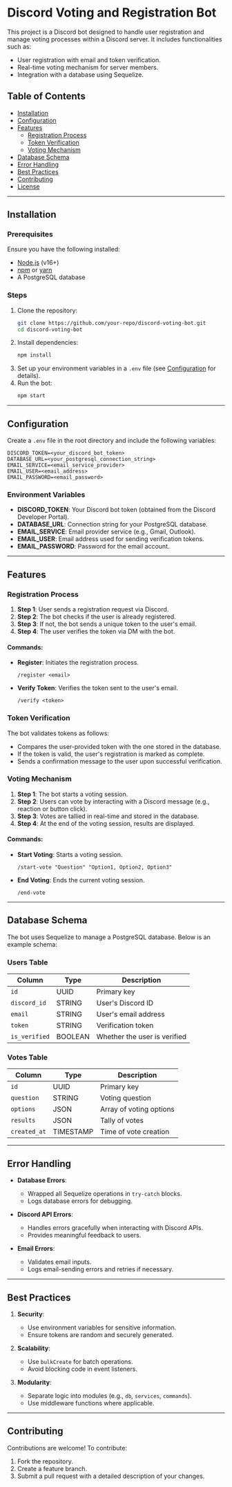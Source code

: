 # Discord Voting and Registration Bot

This project is a Discord bot designed to handle user registration and manage voting processes within a Discord server. It includes functionalities such as:
- User registration with email and token verification.
- Real-time voting mechanism for server members.
- Integration with a database using Sequelize.

## Table of Contents
- [Installation](#installation)
- [Configuration](#configuration)
- [Features](#features)
    - [Registration Process](#registration-process)
    - [Token Verification](#token-verification)
    - [Voting Mechanism](#voting-mechanism)
- [Database Schema](#database-schema)
- [Error Handling](#error-handling)
- [Best Practices](#best-practices)
- [Contributing](#contributing)
- [License](#license)

---

## Installation

### Prerequisites
Ensure you have the following installed:
- [Node.js](https://nodejs.org/) (v16+)
- [npm](https://www.npmjs.com/) or [yarn](https://yarnpkg.com/)
- A PostgreSQL database

### Steps
1. Clone the repository:
   ```bash
   git clone https://github.com/your-repo/discord-voting-bot.git
   cd discord-voting-bot
   ```
2. Install dependencies:
   ```bash
   npm install
   ```
3. Set up your environment variables in a `.env` file (see [Configuration](#configuration) for details).
4. Run the bot:
   ```bash
   npm start
   ```

---

## Configuration

Create a `.env` file in the root directory and include the following variables:

```env
DISCORD_TOKEN=<your_discord_bot_token>
DATABASE_URL=<your_postgresql_connection_string>
EMAIL_SERVICE=<email_service_provider>
EMAIL_USER=<email_address>
EMAIL_PASSWORD=<email_password>
```

### Environment Variables
- **DISCORD_TOKEN**: Your Discord bot token (obtained from the Discord Developer Portal).
- **DATABASE_URL**: Connection string for your PostgreSQL database.
- **EMAIL_SERVICE**: Email provider service (e.g., Gmail, Outlook).
- **EMAIL_USER**: Email address used for sending verification tokens.
- **EMAIL_PASSWORD**: Password for the email account.

---

## Features

### Registration Process
1. **Step 1**: User sends a registration request via Discord.
2. **Step 2**: The bot checks if the user is already registered.
3. **Step 3**: If not, the bot sends a unique token to the user's email.
4. **Step 4**: The user verifies the token via DM with the bot.

#### Commands:
- **Register**: Initiates the registration process.
  ```
  /register <email>
  ```
- **Verify Token**: Verifies the token sent to the user's email.
  ```
  /verify <token>
  ```

### Token Verification
The bot validates tokens as follows:
- Compares the user-provided token with the one stored in the database.
- If the token is valid, the user's registration is marked as complete.
- Sends a confirmation message to the user upon successful verification.

### Voting Mechanism
1. **Step 1**: The bot starts a voting session.
2. **Step 2**: Users can vote by interacting with a Discord message (e.g., reaction or button click).
3. **Step 3**: Votes are tallied in real-time and stored in the database.
4. **Step 4**: At the end of the voting session, results are displayed.

#### Commands:
- **Start Voting**: Starts a voting session.
  ```
  /start-vote "Question" "Option1, Option2, Option3"
  ```
- **End Voting**: Ends the current voting session.
  ```
  /end-vote
  ```

---

## Database Schema

The bot uses Sequelize to manage a PostgreSQL database. Below is an example schema:

### Users Table
| Column         | Type         | Description                 |
|----------------|--------------|-----------------------------|
| `id`           | UUID         | Primary key                 |
| `discord_id`   | STRING       | User's Discord ID           |
| `email`        | STRING       | User's email address        |
| `token`        | STRING       | Verification token          |
| `is_verified`  | BOOLEAN      | Whether the user is verified|

### Votes Table
| Column         | Type         | Description                 |
|----------------|--------------|-----------------------------|
| `id`           | UUID         | Primary key                 |
| `question`     | STRING       | Voting question             |
| `options`      | JSON         | Array of voting options     |
| `results`      | JSON         | Tally of votes              |
| `created_at`   | TIMESTAMP    | Time of vote creation       |

---

## Error Handling

- **Database Errors**:
    - Wrapped all Sequelize operations in `try-catch` blocks.
    - Logs database errors for debugging.

- **Discord API Errors**:
    - Handles errors gracefully when interacting with Discord APIs.
    - Provides meaningful feedback to users.

- **Email Errors**:
    - Validates email inputs.
    - Logs email-sending errors and retries if necessary.

---

## Best Practices

1. **Security**:
    - Use environment variables for sensitive information.
    - Ensure tokens are random and securely generated.

2. **Scalability**:
    - Use `bulkCreate` for batch operations.
    - Avoid blocking code in event listeners.

3. **Modularity**:
    - Separate logic into modules (e.g., `db`, `services`, `commands`).
    - Use middleware functions where applicable.

---

## Contributing

Contributions are welcome! To contribute:
1. Fork the repository.
2. Create a feature branch.
3. Submit a pull request with a detailed description of your changes.
